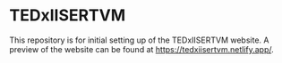 # TEDxIISERTVM

This repository is for initial setting up of the TEDxIISERTVM website. 
A preview of the website can be found at https://tedxiisertvm.netlify.app/. 
